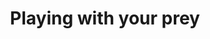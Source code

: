 ---
title: Playing with your prey
description:
category: NSFW
price: 82
images: 
    - /assets/img/available/preyplay.jpg
---